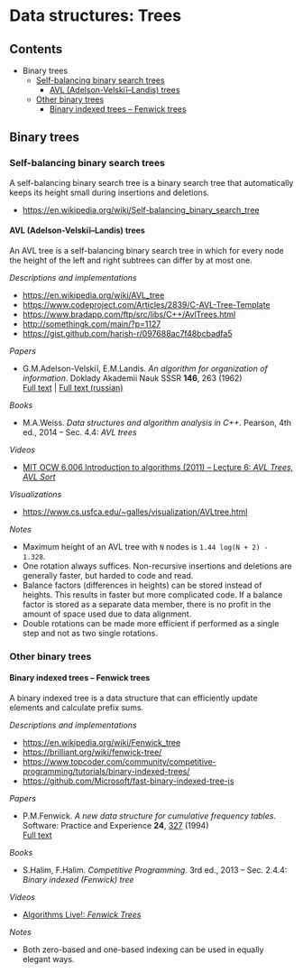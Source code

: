 # Data structures: Trees

## Contents

* Binary trees
	* [Self-balancing binary search trees](#self-balancing-binary-search-trees)
		* [AVL (Adelson-Velskiĭ&ndash;Landis) trees](#avl-adelson-velskiĭlandis-trees)
	* [Other binary trees](#other-binary-trees)
		* [Binary indexed trees &ndash; Fenwick trees](#binary-indexed-trees--fenwick-trees)

## Binary trees

<!--
### Binary search trees

A binary search tree is a rooted binary tree that satisfies the binary search property: the value in each node must be greater than or equal to any value stored in the left subtree, and less than or equal to any value stored in the right subtree.-->

### Self-balancing binary search trees

A self-balancing binary search tree is a binary search tree that automatically keeps its height small during insertions and deletions.

* https://en.wikipedia.org/wiki/Self-balancing_binary_search_tree

#### AVL (Adelson-Velskiĭ&ndash;Landis) trees

An AVL tree is a self-balancing binary search tree in which for every node the height of the left and right subtrees can differ by at most one.

*Descriptions and implementations*

* https://en.wikipedia.org/wiki/AVL_tree
* https://www.codeproject.com/Articles/2839/C-AVL-Tree-Template
* https://www.bradapp.com/ftp/src/libs/C++/AvlTrees.html
* http://somethingk.com/main/?p=1127
* https://gist.github.com/harish-r/097688ac7f48bcbadfa5

*Papers*

* G.M.Adelson-Velskiĭ, E.M.Landis. *An algorithm for organization of information*. Doklady Akademii Nauk SSSR **146**, 263 (1962)\
[Full text](http://professor.ufabc.edu.br/~jesus.mena/courses/mc3305-2q-2015/AED2-10-avl-paper.pdf) | [Full text (russian)](http://www.mathnet.ru/links/29d35467640f7ae44d5d347a765fc559/dan26964.pdf)

*Books*

* M.A.Weiss. *Data structures and algorithm analysis in C++*. Pearson, 4th ed., 2014 &ndash; Sec. 4.4: *AVL trees*

*Videos*

* [MIT OCW 6.006 Introduction to algorithms (2011) &ndash; Lecture 6: *AVL Trees, AVL Sort*](https://www.youtube.com/watch?v=FNeL18KsWPc)

*Visualizations*

* https://www.cs.usfca.edu/~galles/visualization/AVLtree.html

*Notes*

* Maximum height of an AVL tree with `N` nodes is `1.44 log(N + 2) - 1.328`.
* One rotation always suffices. Non-recursive insertions and deletions are generally faster, but harded to code and read.
* Balance factors (differences in heights) can be stored instead of heights. This results in faster but more complicated code. If a balance factor is stored as a separate data member, there is no profit in the amount of space used due to data alignment.
* Double rotations can be made more efficient if performed as a single step and not as two single rotations.

### Other binary trees

#### Binary indexed trees &ndash; Fenwick trees

A binary indexed tree is a data structure that can efficiently update elements and calculate prefix sums.

*Descriptions and implementations*

* https://en.wikipedia.org/wiki/Fenwick_tree
* https://brilliant.org/wiki/fenwick-tree/
* https://www.topcoder.com/community/competitive-programming/tutorials/binary-indexed-trees/
* https://github.com/Microsoft/fast-binary-indexed-tree-js

*Papers*

* P.M.Fenwick. *A new data structure for cumulative frequency tables*. Software: Practice and Experience **24**, [327](https://dx.doi.org/10.1002/spe.4380240306) (1994)\
[Full text](http://citeseerx.ist.psu.edu/viewdoc/download?doi=10.1.1.14.8917&rep=rep1&type=pdf)

*Books*

* S.Halim, F.Halim. *Competitive Programming*. 3rd ed., 2013 &ndash; Sec. 2.4.4: *Binary indexed (Fenwick) tree*

*Videos*

* [Algorithms Live!: *Fenwick Trees*](https://www.youtube.com/watch?v=kPaJfAUwViY)

*Notes*

* Both zero-based and one-based indexing can be used in equally elegant ways.
